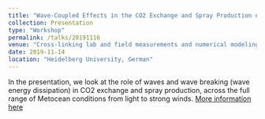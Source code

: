 ```yaml
---
title: "Wave-Coupled Effects in the CO2 Exchange and Spray Production near the Ocean Interface"
collection: Presentation
type: "Workshop"
permalink: /talks/20191116
venue: "Cross-linking lab and field measurements and numerical modeling to identify and quantify the mechanisms of air-sea gas transfer."
date: 2019-11-14
location: "Heidelberg University, German"
---
```


In the presentation, we look at the role of waves and wave breaking (wave energy dissipation) in CO2 exchange and spray production, across the full range of Metocean conditions from light to strong winds.
[More information here](https://www.iup.uni-heidelberg.de/de/research/gw/2022workshop)

